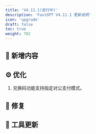 ```yaml
---
title: 'V4.11.1(进行中)'
description: 'FastGPT V4.11.1 更新说明'
icon: 'upgrade'
draft: false
toc: true
weight: 782
---
```




## 🚀 新增内容

## ⚙️ 优化

1. 兑换码功能支持指定对公支付模式。

## 🐛 修复


## 🔨 工具更新
